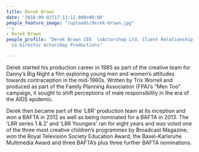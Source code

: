 ```yaml
---
title: Derek Brown
date: '2018-09-02T17:11:12.000+00:00'
people_feature_image: "/uploads/derek-brown.jpg"
'':
- Derek Brown
people_profile: "Derek Brown CEO  \nActorshop Ltd. Client Relationship  \nManager
  Co-Director Actorshop Productions"

---
```

Derek started his production career in 1985 as part of the creative team for Danny’s Big Night a film exploring young men and women’s attitudes towards contraception in the mid-1980s. Written by Trix Worrell and produced as part of the Family Planning Association (FPA)’s “Men Too” campaign, it sought to shift perceptions of male responsibility in the era of the AIDS epidemic. 

Derek then became part of the ‘L8R’ production team at its inception and won a BAFTA in 2012 as well as being nominated for a BAFTA in 2013. The ‘L8R series 1 & 2’ and ‘L8R Youngers’ ran for eight years and was voted one of the three most creative children’s programmes by Broadcast Magazine; won the Royal Television Society Education Award; the Basel-Karlsruhe Multimedia Award and three BAFTA’s plus three further BAFTA nominations.
